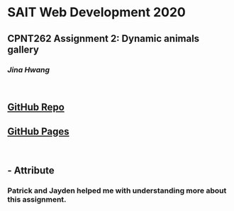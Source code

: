 # SAIT Web Development 2020

## CPNT262 Assignment 2: Dynamic animals gallery

### *Jina Hwang*
<br>

## [GitHub Repo](https://github.com/geumjinhwang/cpnt262-a2)
## [GitHub Pages](https://geumjinhwang.github.io/cpnt262-a2/)
<br>

## - Attribute 
### Patrick and Jayden helped me with understanding more about this assignment.
